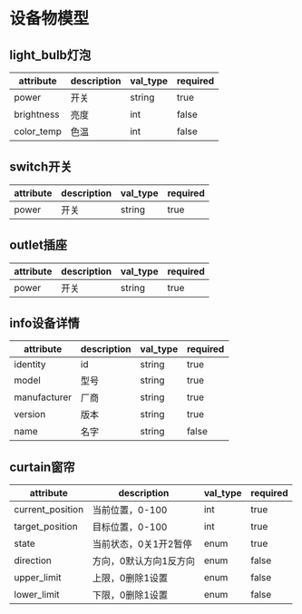 # 设备物模型

## light_bulb灯泡

|    attribute   |description | val_type |required |
| ----------|--- | --- |---|
| power|开关 |  string |true|
| brightness |亮度    |  int |false
| color_temp  |色温     |  int |false

## switch开关

|    attribute   |description | val_type |required |
| ----------|--- | --- |---|
| power|开关 |  string |true|

## outlet插座

|    attribute   |description | val_type |required |
| ----------|--- | --- |---|
| power|开关 |  string |true|

## info设备详情

|    attribute   |description | val_type |required |
| ----------|--- | --- |---|
| identity|id |  string |true|
| model|型号 |  string |true|
| manufacturer|厂商 |  string |true|
| version|版本 |  string |true|
| name|名字 |  string |false|

## curtain窗帘

|    attribute   |description | val_type |required |
| ----------|--- | --- |---|
| current_position|当前位置，0-100 |  int |true|
| target_position|目标位置，0-100 |  int |true|
| state|当前状态，0关1开2暂停 |  enum |true|
| direction|方向，0默认方向1反方向 |  enum |false|
| upper_limit|上限，0删除1设置 |  enum |false|
| lower_limit|下限，0删除1设置 |  enum |false|